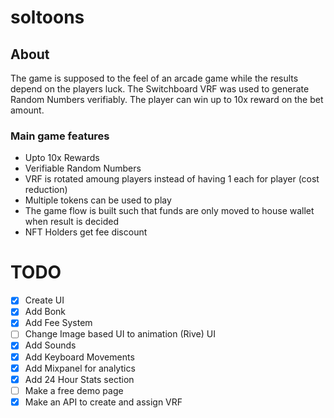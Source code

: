# soltoons

## About

The game is supposed to the feel of an arcade game while the results depend on the players luck. The Switchboard VRF was used to generate Random Numbers verifiably.
The player can win up to 10x reward on the bet amount. 


### Main game features

- Upto 10x Rewards
- Verifiable Random Numbers
- VRF is rotated amoung players instead of having 1 each for player (cost reduction)
- Multiple tokens can be used to play
- The game flow is built such that funds are only moved to house wallet when result is decided
- NFT Holders get fee discount

# TODO

- [x] Create UI
- [x] Add Bonk
- [x] Add Fee System
- [ ] Change Image based UI to animation (Rive) UI
- [x] Add Sounds
- [x] Add Keyboard Movements
- [x] Add Mixpanel for analytics
- [x] Add 24 Hour Stats section
- [ ] Make a free demo page
- [x] Make an API to create and assign VRF